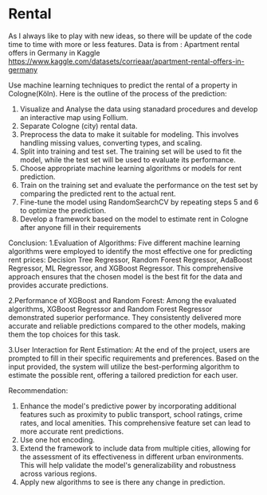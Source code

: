 # Rental
As I always like to play with new ideas, so there will be update of the code time to time with more or less features.
Data is from : Apartment rental offers in Germany in Kaggle
https://www.kaggle.com/datasets/corrieaar/apartment-rental-offers-in-germany

Use  machine learning techniques to predict the rental of a property in Cologne(Köln). Here is the outline of the process of the prediction:

1. Visualize and Analyse the data using stanadard procedures and develop an interactive map using Follium.
2. Separate Cologne (city) rental data.
3. Preprocess the data to make it suitable for modeling. This involves handling missing values, converting types, and scaling.
4. Split into training and test set. The training set will be used to fit the model, while the test set will be used to evaluate its performance.
5. Choose appropriate machine learning algorithms or models for rent prediction.
6. Train on the training set and evaluate the performance on the test set by comparing the predicted rent to the actual rent.
8. Fine-tune the model using RandomSearchCV by repeating steps 5 and 6 to optimize the prediction.
9. Develop a framework based on the model to estimate rent in Cologne after anyone fill in their requirements



Conclusion:
1.Evaluation of Algorithms:
Five different machine learning algorithms were employed to identify the most effective one for predicting rent prices: Decision Tree Regressor, Random Forest Regressor, AdaBoost Regressor, ML Regressor, and XGBoost Regressor. This comprehensive approach ensures that the chosen model is the best fit for the data and provides accurate predictions.

2.Performance of XGBoost and Random Forest:
Among the evaluated algorithms, XGBoost Regressor and Random Forest Regressor demonstrated superior performance. They consistently delivered more accurate and reliable predictions compared to the other models, making them the top choices for this task.

3.User Interaction for Rent Estimation:
At the end of the project, users are prompted to fill in their specific requirements and preferences. Based on the input provided, the system will utilize the best-performing algorithm to estimate the possible rent, offering a tailored prediction for each user.

Recommendation:
1. Enhance the model's predictive power by incorporating additional features such as proximity to public transport, school ratings, crime rates, and local amenities. This comprehensive feature set can lead to more accurate rent predictions.
2. Use one hot encoding.
3. Extend the framework to include data from multiple cities, allowing for the assessment of its effectiveness in different urban environments. This will help validate the model's generalizability and robustness across various regions.
4. Apply new algorithms to see is there any change in prediction.
